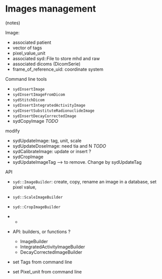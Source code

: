 # Images management

(notes)

Image: 
- associated patient
- vector of tags
- pixel_value_unit
- associated syd::File to store mhd and raw
- associated dicoms (DicomSerie)
- frame_of_reference_uid: coordinate system

 
Command line tools
 - `sydInsertImage` 
 - `sydInsertImageFromDicom`
 - `sydStitchDicom`
 - `sydInsertIntegratedActivityImage`
 - `sydInsertSubstituteRadionuclideImage`
 - `sydInsertDecayCorrectedImage`
 - sydCopyImage *TODO*

modify
 - sydUpdateImage: tag, unit, scale
 - sydUpdateDoseImage: need tia and N *TODO*
 - sydCalibrateImage: update or insert ?
 - sydCropImage
 - sydUpdateImageTag --> to remove. Change by sydUpdateTag

API
- `syd::ImageBuilder`: create, copy, rename an image in a database, set pixel value, 
- `syd::ScaleImageBuilder`
- `syd::CropImageBuilder`
- - 

 - API: builders, or functions ?
   - ImageBuilder
   - IntegratedActivityImageBuilder
   - DecayCorrectedImageBuilder
 - set Tags from command line
 - set Pixel_unit from command line
